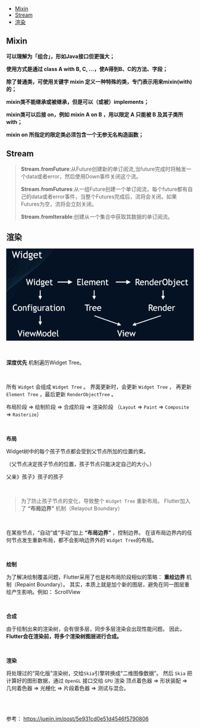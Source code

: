 

<!-- TOC -->

- [Mixin](#mixin)
- [Stream](#stream)
- [渲染](#%e6%b8%b2%e6%9f%93)

<!-- /TOC -->


## Mixin

**可以理解为「组合」，形如Java接口但更强大；**

**使用方式是通过 class A with B, C, ...，使A得到B、C的方法、字段；**

**除了普通类，可使用关键字 mixin 定义一种特殊的类，专门表示用来mixin(with)的；**

 

**mixin类不能继承或被继承，但是可以（或被）implements；**

**mixin类可以后接 on，例如 mixin A on B ，用以限定 A 只能被 B 及其子类所with；**

**mixin on 所指定的限定类必须包含一个无参无名构造函数；**



## Stream

> **Stream.fromFuture**:从Future创建新的单订阅流,当future完成时将触发一个data或者error，然后使用Down事件关闭这个流。
>
> **Stream.fromFutures**:从一组Future创建一个单订阅流，每个future都有自己的data或者error事件，当整个Futures完成后，流将会关闭。如果Futures为空，流将会立刻关闭。
>
> **Stream.fromIterable**:创建从一个集合中获取其数据的单订阅流。



## 渲染

![image-20200430231314430](flutter/image-20200430231314430.png)

<br/>

**深度优先** 机制遍历Widget Tree。

<br/>

所有 `Widget` 会组成 `Widget Tree` 。
界面更新时，会更新 `Widget Tree` ，
再更新 `Element Tree` ，最后更新 `RenderObjectTree` 。

布局阶段 => 绘制阶段 => 合成阶段 => 渲染阶段
（`Layout` => `Paint` => `Composite` => `Rasterize`）

<br/>

**布局**

Widget树中的每个孩子节点都会受到父节点所加的位置约束。

（父节点决定孩子节点的位置，孩子节点只能决定自己的大小。）

父亲》孩子》孩子的孩子

<br/>

> 为了防止孩子节点的变化，导致整个 `Widget Tree` 重新布局。
> Flutter加入了 **“布局边界”** 机制（Relayout Boundary）

<br/>

在某些节点，“自动”或“手动”加上 **“布局边界”** ，控制边界。
在该布局边界内的任何节点发生重新布局，都不会影响边界外的 `Widget Tree`的布局。

<br/>

**绘制**

为了解决绘制覆盖问题，Flutter采用了也是和布局阶段相似的策略： **重绘边界** 机制（Repaint Boundary）。
其实，本质上就是加个新的图层，避免在同一图层重绘产生影响。例如： ScrollView

<br/>

**合成**

由于绘制出来的渲染树，会有很多层，同步多层渲染会出现性能问题。
因此，**Flutter会在渲染前，将多个渲染树图层进行合成。**

<br/>

**渲染**

将处理过的“简化版”渲染树，交给`Skia`引擎转换成“二维图像数据”。
 然后 `Skia` 把计算好的图形数据，通过 `OpenGL` 接口交给 `GPU` 渲染 
 顶点着色器 => 形状装配 => 几何着色器 => 光栅化 => 片段着色器 => 测试与混合。

<br/>

<br/>

参考： https://juejin.im/post/5e931cd0e51d4546f5790806

 



















































